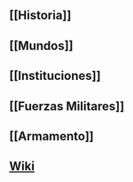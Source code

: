 ## [[Historia]]
## [[Mundos]]
## [[Instituciones]]
## [[Fuerzas Militares]]
## [[Armamento]]
## [Wiki](https://warhammer40k.fandom.com/es/wiki/Imperio_de_la_Humanidad)
